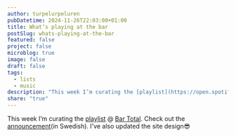 ```yaml
---
author: turpelurpeluren
pubDatetime: 2024-11-26T22:03:00+01:00
title: What’s playing at the bar
postSlug: whats-playing-at-the-bar
featured: false
project: false
microblog: true
image: false
draft: false
tags:
  - lists
  - music
description: "This week I’m curating the [playlist](https://open.spotify.com/playlist/5SNp7eSCJgc1vTmIRFSXxZ?si=yoSPkoHnRUa5xDBlBLx5qA&pi=e-hbGpkRMBRXmS) @ [Bar Total](/posts/bar-total). Check out the [announcement](https://bartotal.digital/posts/missade-underworld/)(in Swedish). I’ve also updated the site design😎"
share: "true"
---
```

This week I’m curating the [playlist](https://open.spotify.com/playlist/5SNp7eSCJgc1vTmIRFSXxZ?si=yoSPkoHnRUa5xDBlBLx5qA&pi=e-hbGpkRMBRXmS) @ [Bar Total](/posts/bar-total). Check out the [announcement](https://bartotal.digital/posts/missade-underworld/)(in Swedish). I’ve also updated the site design😎